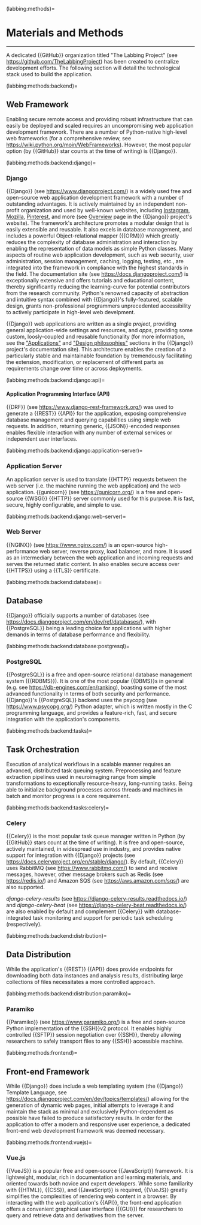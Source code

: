(labbing:methods)=
# Materials and Methods

<hr>

A dedicated {{GitHub}} organization titled "The Labbing Project" (see https://github.com/TheLabbingProject) has been created to centralize development efforts. The following section will detail the technological stack used to build the application.

(labbing:methods:backend)=
## Web Framework

Enabling secure remote access and providing robust infrastructure that can easily be deployed and scaled requires an uncompromising web application development framework. There are a number of Python-native high-level web frameworks (for a comprehensive review, see https://wiki.python.org/moin/WebFrameworks). However, the most popular option (by {{GitHub}} star counts at the time of writing) is {{Django}}.

(labbing:methods:backend:django)=
### Django

{{Django}} (see https://www.djangoproject.com/) is a widely used free and open-source web application development framework with a number of outstanding advantages. It is actively maintained by an independent non-profit organization and used by well-known websites, including [Instagram](https://www.instagram.com/), [Mozilla](https://www.mozilla.org/), [Pinterest](https://www.pinterest.com/), and more (see [Overview](https://www.djangoproject.com/start/overview/) page in the {{Django}} project's website). The framework's architecture promotes a modular design that is easily extensible and reusable. It also excels in database management, and includes a powerful Object-relational mapper ({{ORM}}) which greatly reduces the complexity of database administration and interaction by enabling the representation of data models as simple Python classes. Many aspects of routine web application development, such as web security, user administration, session management, caching, logging, testing, etc., are integrated into the framework in compliance with the highest standards in the field. The documentation site (see https://docs.djangoproject.com/) is exceptionally extensive and offers tutorials and educational content, thereby significantly reducing the learning-curve for potential contributors from the research community. Python's renowned capacity of abstraction and intuitive syntax combined with {{Django}}'s fully-featured, scalable design, grants non-professional programmers unprecedented accessibility to actively participate in high-level web develpment.

{{Django}} web applications are written as a single *project*, providing general application-wide settings and resources, and *apps*, providing some custom, loosly-coupled and reusable functionality (for more information, see the ["Applications"](https://docs.djangoproject.com/en/dev/ref/applications/) and ["Design philosophies"](https://docs.djangoproject.com/en/dev/misc/design-philosophies/) sections in the {{Django}} project's documentation site). This architecture enables the creation of a particularly stable and maintainable foundation by tremendously facilitating the extension, modification, or replacement of different parts as requirements change over time or across deployments.

(labbing:methods:backend:django:api)=
#### Application Programming Interface (API)

{{DRF}} (see https://www.django-rest-framework.org/) was used to generate a {{REST}} {{API}} for the application, exposing comprehensive database management and querying capabilities using simple web requests. In addition, returning generic, {{JSON}}-encoded responses enables flexible interaction with any number of external services or independent user interfaces.

(labbing:methods:backend:django:application-server)=
### Application Server

An application server is used to translate {{HTTP}} requests between the web server (i.e. the machine running the web application) and the web application. {{gunicorn}} (see https://gunicorn.org/) is a free and open-source {{WSGI}} {{HTTP}} server commonly used for this purpose. It is fast, secure, highly configurable, and simple to use.

(labbing:methods:backend:django:web-server)=
### Web Server

{{NGINX}} (see https://www.nginx.com/) is an open-source high-performance web server, reverse proxy, load balancer, and more. It is used as an intermediary between the web application and incoming requests and serves the returned static content. In also enables secure access over {{HTTPS}} using a {{TLS}} certificate.

(labbing:methods:backend:database)=
## Database

{{Django}} officially supports a number of databases (see https://docs.djangoproject.com/en/dev/ref/databases/), with {{PostgreSQL}} being a leading choice for applications with higher demands in terms of database performance and flexibility.

(labbing:methods:backend:database:postgresql)=
### PostgreSQL

{{PostgreSQL}} is a free and open-source relational database management system ({{RDBMS}}). It is one of the most popular {{DBMS}}s in general (e.g. see https://db-engines.com/en/ranking), boasting some of the most advanced functionality in terms of both security and performance. {{Django}}'s {{PostgreSQL}} backend uses the psycopg (see https://www.psycopg.org/) Python adapter, which is written mostly in the C programming language, and provides a feature-rich, fast, and secure integration with the application's components.

(labbing:methods:backend:tasks)=
## Task Orchestration

Execution of analytical workflows in a scalable manner requires an advanced, distributed task queuing system. Preprocessing and feature extraction pipelines used in neuroimaging range from simple transformations to exceptionally resource-heavy, long-running tasks. Being able to initialize background processes across threads and machines in batch and monitor progress is a core requirement.

(labbing:methods:backend:tasks:celery)=
### Celery

{{Celery}} is the most popular task queue manager written in Python (by {{GitHub}} stars count at the time of writing). It is free and open-source, actively maintained, in widespread use in industry, and provides native support for integration with {{Django}} projects (see https://docs.celeryproject.org/en/stable/django/). By default, {{Celery}} uses RabbitMQ (see https://www.rabbitmq.com/) to send and receive messages, however, other message brokers such as Redis (see https://redis.io/) and Amazon SQS (see https://aws.amazon.com/sqs/) are also supported.

*django-celery-results* (see https://django-celery-results.readthedocs.io/) and *django-celery-beat* (see https://django-celery-beat.readthedocs.io/) are also enabled by default and complement {{Celery}} with database-integrated task monitoring and support for periodic task scheduling (respectively).

(labbing:methods:backend:distribution)=
## Data Distribution

While the application's {{REST}} {{API}} does provide endpoints for downloading both data instances and analysis results, distributing large collections of files necessitates a more controlled approach.

(labbing:methods:backend:distribution:paramiko)=
### Paramiko

{{Paramiko}} (see https://www.paramiko.org/) is a free and open-source Python implementation of the {{SSH}}v2 protocol. It enables highly controlled {{SFTP}} session negotiation over {{SSH}}, thereby allowing researchers to safely transport files to any {{SSH}} accessible machine.

(labbing:methods:frontend)=
## Front-end Framework

While {{Django}} does include a web templating system (the {{Django}} Template Language, see https://docs.djangoproject.com/en/dev/topics/templates/) allowing for the generation of dynamic web pages, initial attempts to leverage it and maintain the stack as minimal and exclusively Python-dependent as possible have failed to produce satisfactory results. In order for the application to offer a modern and responsive user experience, a dedicated front-end web development framework was deemed necessary.

(labbing:methods:frontend:vuejs)=
### Vue.js

{{VueJS}} is a popular free and open-source {{JavaScript}} framework. It is lightweight, modular, rich in documentation and learning materials, and oriented towards both novice and expert developers. While some familiarity with {{HTML}}, {{CSS}}, and {{JavaScript}} is required, {{VueJS}} greatly simplifies the complexities of rendering web content in a browser. By interacting with the web application's {{API}}, the front-end application offers a convenient graphical user interface ({{GUI}}) for researchers to query and retrieve data and derivatives from the server.